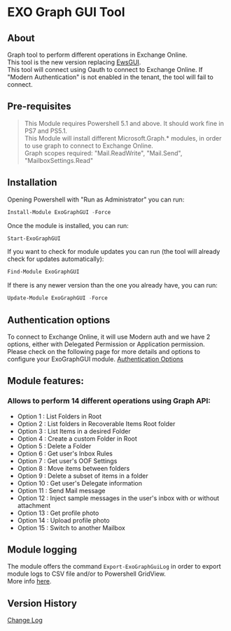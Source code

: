 ﻿# EXO Graph GUI Tool

## About
Graph tool to perform different operations in Exchange Online.  
This tool is the new version replacing [EwsGUI](https://github.com/agallego-css/EwsGUI).  
This tool will connect using Oauth to connect to Exchange Online. If "Modern Authentication" is not enabled in the tenant, the tool will fail to connect.  

## Pre-requisites

 > This Module requires Powershell 5.1 and above. It should work fine in PS7 and PS5.1.  
 > This Module will install different Microsoft.Graph.* modules, in order to use graph to connect to Exchange Online.  
 > Graph scopes required: "Mail.ReadWrite", "Mail.Send", "MailboxSettings.Read"  
 
## Installation

Opening Powershell with "Run as Administrator" you can run:
``` powershell
Install-Module ExoGraphGUI -Force
```
Once the module is installed, you can run:
``` powershell
Start-ExoGraphGUI
```

If you want to check for module updates you can run (the tool will already check for updates automatically):
``` powershell
Find-Module ExoGraphGUI
```
If there is any newer version than the one you already have, you can run:
``` powershell
Update-Module ExoGraphGUI -Force
```

## Authentication options

To connect to Exchange Online, it will use Modern auth and we have 2 options, either with Delegated Permission or Application permission.  
Please check on the following page for more details and options to configure your ExoGraphGUI module.
[Authentication Options](/docs/AuthenticationOptions.md)  

## Module features:
### Allows to perform 14 different operations using Graph API:
- Option 1 : List Folders in Root
- Option 2 : List folders in Recoverable Items Root folder
- Option 3 : List Items in a desired Folder
- Option 4 : Create a custom Folder in Root
- Option 5 : Delete a Folder
- Option 6 : Get user's Inbox Rules
- Option 7 : Get user's OOF Settings
- Option 8 : Move items between folders
- Option 9 : Delete a subset of items in a folder
- Option 10 : Get user's Delegate information
- Option 11 : Send Mail message
- Option 12 : Inject sample messages in the user's inbox with or without attachment
- Option 13 : Get profile photo
- Option 14 : Upload profile photo
- Option 15 : Switch to another Mailbox

## Module logging

The module offers the command `Export-ExoGraphGuiLog` in order to export module logs to CSV file and/or to Powershell GridView.  
More info [here](/docs/Export-ExoGraphGuiLog.md).  

## Version History
[Change Log](/ExoGraphGUI/changelog.md)